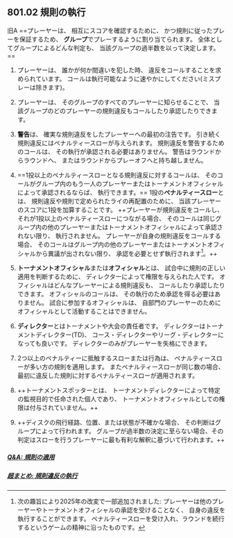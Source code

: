 ## 801.02 規則の執行

旧A ==プレーヤーは、
相互にスコアを確認するために、
かつ規則に従ったプレーを保証するため、
**グループ**でプレーするように割り当てられます。
全体としてグループによるどんな判定も、
当該グループの過半数を以って決定します。==

1. プレーヤーは、
誰かが何か間違いを犯した時、
違反をコールすることを求められています。
コールは執行可能なように速やかにしてください(ミスプレーは除きます)。

1. プレーヤーは、
そのグループのすべてのプレーヤーに知らせることで、
当該グループのどのプレーヤーの規則違反もコールしたり承認したりできます。

1. **警告**は、
確実な規則違反をしたプレーヤーへの最初の注告です。
引き続く規則違反にはペナルティースローが与えられます。
規則違反を警告するためのコールは、
その執行が承認される必要はありません。
警告はラウンドからラウンドへ、
またはラウンドからプレーオフへと持ち越しません。

1. ==1投以上のペナルティースローとなる規則違反に対するコールは、
そのコールがグループ内のもう一人のプレーヤーまたはトーナメントオフィシャルによって承認されるならば、
執行できます。==
1投の**ペナルティースロー**とは、
規則違反や規則で定められたライの再配置のために、
当該プレーヤーのスコアに1投を加算することです。
++プレーヤーが規則違反をコールし、それが1投以上のペナルティースローにつながる場合、
そのコールは同じグループ内の他のプレーヤーまたはトーナメントオフィシャルによって承認されない限り、
執行されません。
プレーヤーが自身の規則違反をコールする場合、
そのコールはグループ内の他のプレーヤーまたはトーナメントオフィシャルから異議が出されない限り、
承認を必要とせず執行されます[^80102.1]。++

1. **トーナメントオフィシャル**または**オフィシャル**とは、
試合中に規則の正しい適用を判断するために、
ディレクターによって権限を与えられた人です。
オフィシャルはどんなプレーヤーによる規則違反も、
コールしたり承認したりできます。
オフィシャルのコールは、
その執行のため承認を得る必要はありません。
試合に参加するオフィシャルは、
自部門のプレーヤーのためにオフィシャルとして活動することはできません。

1. **ディレクター**とはトーナメントや大会の責任者です。
ディレクターはトーナメントディレクター(TD)、
コース・ディレクターやリーグ・ディレクターになっても良いです。
ディレクターのみがプレーヤーを失格にできます。

1. 2つ以上のペナルティーに抵触するスローまたは行為は、
ペナルティースローが多い方の規則を適用します。
またペナルティースローが同じ数の場合、
最初に違反した規則に対するペナルティースローが適用されます。

1. ++トーナメントスポッターとは、
トーナメントディレクターによって特定の監視目的で任命された個人であり、
トーナメントオフィシャルとしての権限は付与されていません。++

1. ++ディスクの飛行経路、位置、または状態が不確かな場合、
その判断はグループによって行われます。
グループが過半数の決定に至らない場合、その判定はスローを行うプレーヤーに最も有利な解釈に基づいて行われます。++


##### [Q&A: 規則の適用](qa-app)
##### [超まとめ: 規則違反の執行](enforcement)

[^80102.1]: 次の趣旨により2025年の改変で一部追加されました:
プレーヤーは他のプレーヤーやトーナメントオフィシャルの承認を受けることなく、
自身の違反を執行することができます。
ペナルティースローを受け入れ、ラウンドを続行するというゲームの精神に沿ったものです。
